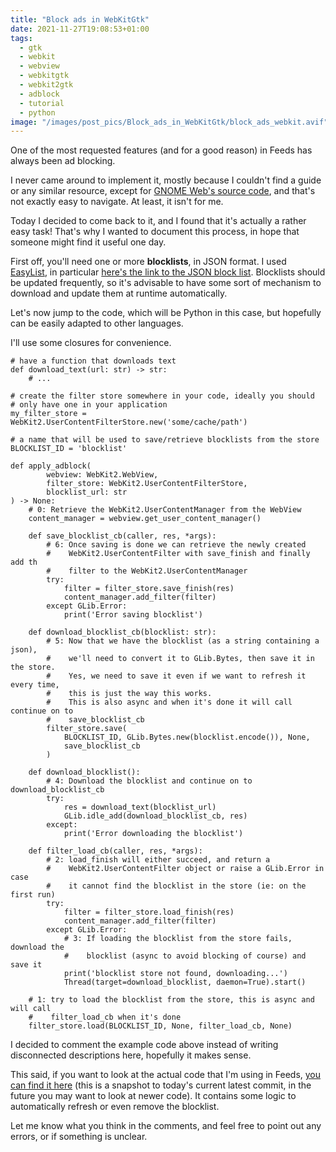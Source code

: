 ```yaml
---
title: "Block ads in WebKitGtk"
date: 2021-11-27T19:08:53+01:00
tags:
  - gtk
  - webkit
  - webview
  - webkitgtk
  - webkit2gtk
  - adblock
  - tutorial
  - python
image: "/images/post_pics/Block_ads_in_WebKitGtk/block_ads_webkit.avif"
---
```


One of the most requested features (and for a good reason) in Feeds has always been ad blocking.

I never came around to implement it, mostly because I couldn't find a guide or any similar resource, except for [GNOME Web's source code](https://gitlab.gnome.org/GNOME/Epiphany), and that's not exactly easy to navigate. At least, it isn't for me.

Today I decided to come back to it, and I found that it's actually a rather easy task! That's why I wanted to document this process, in hope that someone might find it useful one day.

First off, you'll need one or more **blocklists**, in JSON format. I used [EasyList](https://easylist.to/), in particular [here's the link to the JSON block list](https://easylist-downloads.adblockplus.org/easylist_min_content_blocker.json). Blocklists should be updated frequently, so it's advisable to have some sort of mechanism to download and update them at runtime automatically.

Let's now jump to the code, which will be Python in this case, but hopefully can be easily adapted to other languages.

I'll use some closures for convenience.

```python3
# have a function that downloads text
def download_text(url: str) -> str:
    # ...

# create the filter store somewhere in your code, ideally you should
# only have one in your application
my_filter_store = WebKit2.UserContentFilterStore.new('some/cache/path')

# a name that will be used to save/retrieve blocklists from the store
BLOCKLIST_ID = 'blocklist'

def apply_adblock(
        webview: WebKit2.WebView,
        filter_store: WebKit2.UserContentFilterStore,
        blocklist_url: str
) -> None:
    # 0: Retrieve the WebKit2.UserContentManager from the WebView
    content_manager = webview.get_user_content_manager()

    def save_blocklist_cb(caller, res, *args):
        # 6: Once saving is done we can retrieve the newly created
        #    WebKit2.UserContentFilter with save_finish and finally add th
        #    filter to the WebKit2.UserContentManager
        try:
            filter = filter_store.save_finish(res)
            content_manager.add_filter(filter)
        except GLib.Error:
            print('Error saving blocklist')

    def download_blocklist_cb(blocklist: str):
        # 5: Now that we have the blocklist (as a string containing a json),
        #    we'll need to convert it to GLib.Bytes, then save it in the store.
        #    Yes, we need to save it even if we want to refresh it every time,
        #    this is just the way this works.
        #    This is also async and when it's done it will call continue on to
        #    save_blocklist_cb
        filter_store.save(
            BLOCKLIST_ID, GLib.Bytes.new(blocklist.encode()), None,
            save_blocklist_cb
        )

    def download_blocklist():
        # 4: Download the blocklist and continue on to download_blocklist_cb
        try:
            res = download_text(blocklist_url)
            GLib.idle_add(download_blocklist_cb, res)
        except:
            print('Error downloading the blocklist')

    def filter_load_cb(caller, res, *args):
        # 2: load_finish will either succeed, and return a
        #    WebKit2.UserContentFilter object or raise a GLib.Error in case
        #    it cannot find the blocklist in the store (ie: on the first run)
        try:
            filter = filter_store.load_finish(res)
            content_manager.add_filter(filter)
        except GLib.Error:
            # 3: If loading the blocklist from the store fails, download the
            #    blocklist (async to avoid blocking of course) and save it
            print('blocklist store not found, downloading...')
            Thread(target=download_blocklist, daemon=True).start()

    # 1: try to load the blocklist from the store, this is async and will call
    #    filter_load_cb when it's done
    filter_store.load(BLOCKLIST_ID, None, filter_load_cb, None)
```

I decided to comment the example code above instead of writing disconnected descriptions here, hopefully it makes sense.

This said, if you want to look at the actual code that I'm using in Feeds, [you can find it here](https://gitlab.gnome.org/World/gfeeds/-/blob/0a3d3da66d7d4ede155db24fb0f83f03b47f5489/gfeeds/webview.py#L78) (this is a snapshot to today's current latest commit, in the future you may want to look at newer code). It contains some logic to automatically refresh or even remove the blocklist.

Let me know what you think in the comments, and feel free to point out any errors, or if something is unclear.
